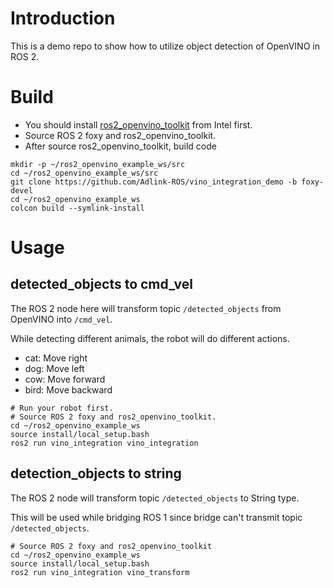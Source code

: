 # Introduction

This is a demo repo to show how to utilize object detection of OpenVINO in ROS 2.

# Build

* You should install [ros2_openvino_toolkit](https://github.com/intel/ros2_openvino_toolkit) from Intel first.
* Source ROS 2 foxy and ros2_openvino_toolkit.
* After source ros2_openvino_toolkit, build code

```
mkdir -p ~/ros2_openvino_example_ws/src
cd ~/ros2_openvino_example_ws/src
git clone https://github.com/Adlink-ROS/vino_integration_demo -b foxy-devel
cd ~/ros2_openvino_example_ws
colcon build --symlink-install
```

# Usage

## detected_objects to cmd_vel

The ROS 2 node here will transform topic `/detected_objects` from OpenVINO into `/cmd_vel`.

While detecting different animals, the robot will do different actions.

* cat: Move right
* dog: Move left
* cow: Move forward
* bird: Move backward

```
# Run your robot first.
# Source ROS 2 foxy and ros2_openvino_toolkit.
cd ~/ros2_openvino_example_ws
source install/local_setup.bash
ros2 run vino_integration vino_integration
```

## detection_objects to string

The ROS 2 node will transform topic `/detected_objects` to String type.

This will be used while bridging ROS 1 since bridge can't transmit topic `/detected_objects`.

```
# Source ROS 2 foxy and ros2_openvino_toolkit
cd ~/ros2_openvino_example_ws
source install/local_setup.bash
ros2 run vino_integration vino_transform
```
